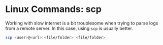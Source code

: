 # Linux Commands: scp

Working with slow internet is a bit troublesome when trying to parse logs from a remote server.
In this case, using `scp` is usually better.

```bash
scp <user>@<url>:<file/folder> <file/folder>
```

